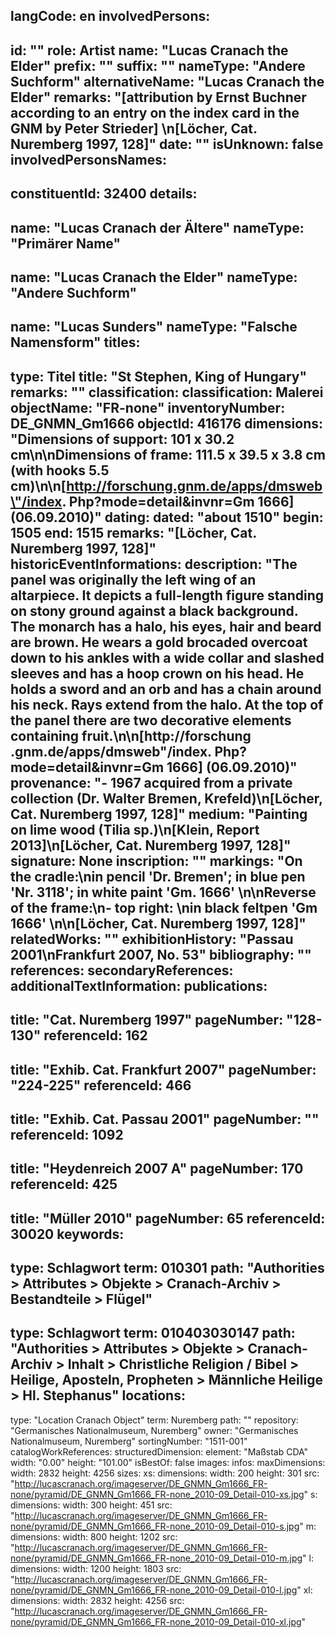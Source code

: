 langCode: en
involvedPersons: 
 - 
   id: ""
  role: Artist
  name: "Lucas Cranach the Elder"
  prefix: ""
  suffix: ""
  nameType: "Andere Suchform"
  alternativeName: "Lucas Cranach the Elder"
  remarks: "[attribution by Ernst Buchner according to an entry on the index card in the GNM by  Peter Strieder] \n[Löcher, Cat. Nuremberg 1997, 128]"
  date: ""
  isUnknown: false
involvedPersonsNames: 
 - 
   constituentId: 32400
  details: 
   - 
   name: "Lucas Cranach der Ältere"
    nameType: "Primärer Name"
   - 
   name: "Lucas Cranach the Elder"
    nameType: "Andere Suchform"
   - 
   name: "Lucas Sunders"
    nameType: "Falsche Namensform"
titles: 
 - 
   type: Titel
  title: "St Stephen, King of Hungary"
  remarks: ""
classification: 
 classification: Malerei
objectName: "FR-none"
inventoryNumber: DE_GNMN_Gm1666
objectId: 416176
dimensions: "Dimensions of support: 101 x 30.2 cm\n\nDimensions of frame: 111.5 x 39.5 x 3.8 cm (with hooks 5.5 cm)\n\n[http://forschung.gnm.de/apps/dmsweb\"/index. Php?mode=detail&invnr=Gm 1666] (06.09.2010)"
dating: 
 dated: "about 1510"
 begin: 1505
 end: 1515
 remarks: "[Löcher, Cat. Nuremberg 1997, 128]"
 historicEventInformations: 
description: "The panel was originally the left wing of an altarpiece. It depicts a full-length figure standing on stony ground against a black background. The monarch has a halo, his eyes, hair and beard are brown. He wears a gold brocaded overcoat down to his ankles with a wide collar and slashed sleeves and has a hoop crown on his head. He holds a sword and an orb and has a chain around his neck. Rays extend from the halo. At the top of the panel there are two decorative elements containing fruit.\n\n[http://forschung .gnm.de/apps/dmsweb\"/index. Php?mode=detail&invnr=Gm 1666] (06.09.2010)"
provenance: "- 1967 acquired from a private collection (Dr. Walter Bremen, Krefeld)\n[Löcher, Cat. Nuremberg 1997, 128]"
medium: "Painting on lime wood (Tilia sp.)\n[Klein, Report 2013]\n[Löcher, Cat. Nuremberg 1997, 128]"
signature: None
inscription: ""
markings: "On the cradle:\nin pencil 'Dr. Bremen'; in blue pen 'Nr. 3118'; in white paint 'Gm. 1666' \n\nReverse of the frame:\n- top right: \nin black feltpen 'Gm 1666' \n\n[Löcher, Cat. Nuremberg 1997, 128]"
relatedWorks: ""
exhibitionHistory: "Passau 2001\nFrankfurt 2007, No. 53"
bibliography: ""
references: 
secondaryReferences: 
additionalTextInformation: 
publications: 
 - 
   title: "Cat. Nuremberg 1997"
  pageNumber: "128-130"
  referenceId: 162
 - 
   title: "Exhib. Cat. Frankfurt 2007"
  pageNumber: "224-225"
  referenceId: 466
 - 
   title: "Exhib. Cat. Passau 2001"
  pageNumber: ""
  referenceId: 1092
 - 
   title: "Heydenreich 2007 A"
  pageNumber: 170
  referenceId: 425
 - 
   title: "Müller 2010"
  pageNumber: 65
  referenceId: 30020
keywords: 
 - 
   type: Schlagwort
  term: 010301
  path: "Authorities > Attributes > Objekte > Cranach-Archiv > Bestandteile > Flügel"
 - 
   type: Schlagwort
  term: 010403030147
  path: "Authorities > Attributes > Objekte > Cranach-Archiv > Inhalt > Christliche Religion / Bibel > Heilige, Aposteln, Propheten > Männliche Heilige > Hl. Stephanus"
locations: 
 - 
   type: "Location Cranach Object"
  term: Nuremberg
  path: ""
repository: "Germanisches Nationalmuseum, Nuremberg"
owner: "Germanisches Nationalmuseum, Nuremberg"
sortingNumber: "1511-001"
catalogWorkReferences: 
structuredDimension: 
 element: "Maßstab CDA"
 width: "0.00"
 height: "101.00"
isBestOf: false
images: 
 infos: 
  maxDimensions: 
   width: 2832
   height: 4256
 sizes: 
  xs: 
   dimensions: 
    width: 200
    height: 301
   src: "http://lucascranach.org/imageserver/DE_GNMN_Gm1666_FR-none/pyramid/DE_GNMN_Gm1666_FR-none_2010-09_Detail-010-xs.jpg"
  s: 
   dimensions: 
    width: 300
    height: 451
   src: "http://lucascranach.org/imageserver/DE_GNMN_Gm1666_FR-none/pyramid/DE_GNMN_Gm1666_FR-none_2010-09_Detail-010-s.jpg"
  m: 
   dimensions: 
    width: 800
    height: 1202
   src: "http://lucascranach.org/imageserver/DE_GNMN_Gm1666_FR-none/pyramid/DE_GNMN_Gm1666_FR-none_2010-09_Detail-010-m.jpg"
  l: 
   dimensions: 
    width: 1200
    height: 1803
   src: "http://lucascranach.org/imageserver/DE_GNMN_Gm1666_FR-none/pyramid/DE_GNMN_Gm1666_FR-none_2010-09_Detail-010-l.jpg"
  xl: 
   dimensions: 
    width: 2832
    height: 4256
   src: "http://lucascranach.org/imageserver/DE_GNMN_Gm1666_FR-none/pyramid/DE_GNMN_Gm1666_FR-none_2010-09_Detail-010-xl.jpg"